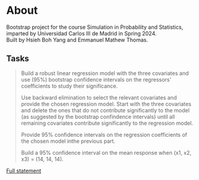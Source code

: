 # About

Bootstrap project for the course Simulation in Probability and Statistics, imparted by Universidad Carlos III de Madrid in Spring 2024.  
Built by Hsieh Boh Yang and Emmanuel Mathew Thomas.

## Tasks

> Build a robust linear regression model with the three covariates and use (95%) bootstrap confidence intervals on the regressors’ coefficients to study their significance.
>
>  Use backward elimination to select the relevant covariates and provide the chosen regression model. Start with the three covariates and delete the ones that do not contribute significantly to the model (as suggested by the bootstrap confindence intervals) until all remaining covariates contribute significantly to the regression model.
>
> Provide 95% confidence intervals on the regression coefficients of the chosen model inthe previous part.
>
> Build a 95% confidence interval on the mean response when (x1, x2, x3) = (14, 14, 14).
> 
[Full statement](https://aulaglobal.uc3m.es/pluginfile.php/6748499/mod_resource/content/2/projects_boot_24.pdf)

